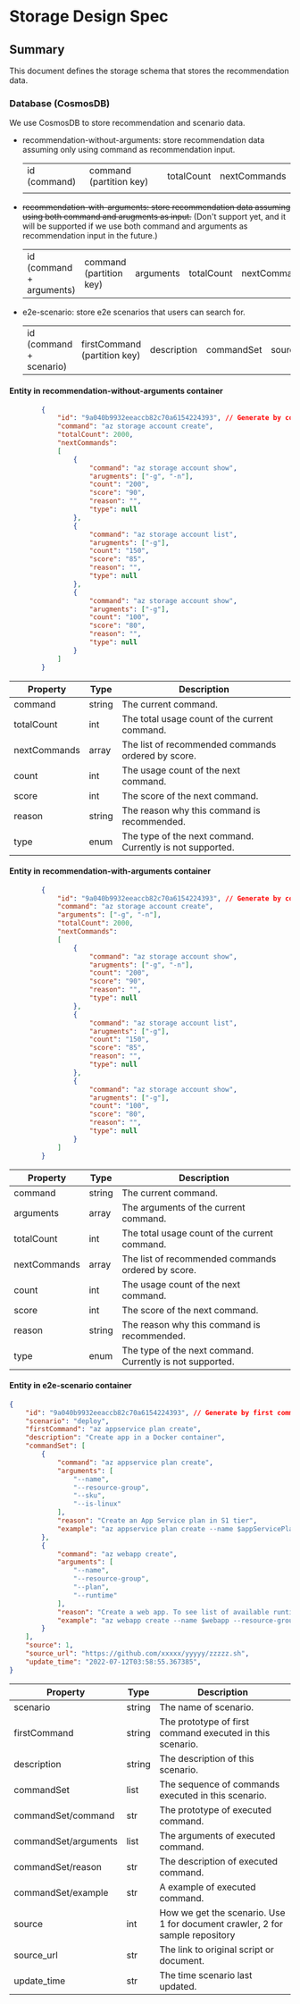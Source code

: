 # Storage Design Spec

## Summary

This document defines the storage schema that stores the recommendation data.

### Database (CosmosDB)
We use CosmosDB to store recommendation and scenario data.

- recommendation-without-arguments: store recommendation data assuming only using command as recommendation input.

  |   |   |   |   |
  |---|---|---|---|
  | id (command) | command (partition key) | totalCount | nextCommands |
  |   |   |   |   |

- ~~recommendation-with-arguments: store recommendation data assuming using both command and arugments as input.~~ (Don't support yet, and it will be supported if we use both command and arguments as recommendation input in the future.)

  |   |   |   |   |   |
  |---|---|---|---|---|
  | id (command + arguments) | command (partition key) | arguments | totalCount | nextCommands |

- e2e-scenario: store e2e scenarios that users can search for.

  |   |   |   |   |   | | |
  |---|---|---|---|---| --- |---|
  | id (command + scenario) | firstCommand (partition key) | description | commandSet | source | source_url | update_time |

#### Entity in recommendation-without-arguments container
       

```json
        {
            "id": "9a040b9932eeaccb82c70a6154224393", // Generate by command
            "command": "az storage account create",
            "totalCount": 2000,
            "nextCommands":
            [
                {
                    "command": "az storage account show",
                    "arugments": ["-g", "-n"],
                    "count": "200",
                    "score": "90",
                    "reason": "",
                    "type": null
                },
                {
                    "command": "az storage account list",
                    "arugments": ["-g"],
                    "count": "150",
                    "score": "85",
                    "reason": "",
                    "type": null
                },
                {
                    "command": "az storage account show",
                    "arugments": ["-g"],
                    "count": "100",
                    "score": "80",
                    "reason": "",
                    "type": null
                }
            ]
        }
```

  | Property | Type | Description |
  | ------ | ------ | ------ |
  | command | string | The current command. |
  | totalCount | int | The total usage count of the current command. |
  | nextCommands | array | The list of recommended commands ordered by score. |
  | count | int | The usage count of the next command. |
  | score | int | The score of the next command. |
  | reason | string | The reason why this command is recommended. |
  | type | enum | The type of the next command. Currently is not supported. |


#### Entity in recommendation-with-arguments container
       

```json
        {
            "id": "9a040b9932eeaccb82c70a6154224393", // Generate by command + arguments
            "command": "az storage account create",
            "arguments": ["-g", "-n"],
            "totalCount": 2000,
            "nextCommands":
            [
                {
                    "command": "az storage account show",
                    "arugments": ["-g", "-n"],
                    "count": "200",
                    "score": "90",
                    "reason": "",
                    "type": null
                },
                {
                    "command": "az storage account list",
                    "arugments": ["-g"],
                    "count": "150",
                    "score": "85",
                    "reason": "",
                    "type": null
                },
                {
                    "command": "az storage account show",
                    "arugments": ["-g"],
                    "count": "100",
                    "score": "80",
                    "reason": "",
                    "type": null
                }
            ]
        }
```

  | Property | Type | Description |
  | ------ | ------ | ------ |
  | command | string | The current command. |
  | arguments | array | The arguments of the current command. |
  | totalCount | int | The total usage count of the current command. |
  | nextCommands | array | The list of recommended commands ordered by score. |
  | count | int | The usage count of the next command. |
  | score | int | The score of the next command. |
  | reason | string | The reason why this command is recommended. |
  | type | enum | The type of the next command. Currently is not supported. |

#### Entity in e2e-scenario container

```json
{
    "id": "9a040b9932eeaccb82c70a6154224393", // Generate by first command + scenario
    "scenario": "deploy",
    "firstCommand": "az appservice plan create",
    "description": "Create app in a Docker container",
    "commandSet": [
        {
            "command": "az appservice plan create",
            "arguments": [
                "--name",
                "--resource-group",
                "--sku",
                "--is-linux"
            ],
            "reason": "Create an App Service plan in S1 tier",
            "example": "az appservice plan create --name $appServicePlan --resource-group $resourceGroup --sku S1 --is-linux"
        },
        {
            "command": "az webapp create",
            "arguments": [
                "--name",
                "--resource-group",
                "--plan",
                "--runtime"
            ],
            "reason": "Create a web app. To see list of available runtimes, run 'az webapp list-runtimes --linux'",
            "example": "az webapp create --name $webapp --resource-group $resourceGroup --plan $appServicePlan --runtime NODE|14-lts"
        }
    ],
    "source": 1,
    "source_url": "https://github.com/xxxxx/yyyyy/zzzzz.sh",
    "update_time": "2022-07-12T03:58:55.367385",
}
```

  | Property | Type | Description |
  | ------ | ------ | ------ |
  | scenario | string | The name of scenario. |
  | firstCommand | string | The prototype of first command executed in this scenario. |
  | description | string | The description of this scenario. |
  | commandSet | list | The sequence of commands executed in this scenario. |
  | commandSet/command | str | The prototype of executed command. |
  | commandSet/arguments | list | The arguments of executed command. |
  | commandSet/reason | str | The description of executed command. |
  | commandSet/example | str | A example of executed command. |
  | source | int | How we get the scenario. Use 1 for document crawler, 2 for sample repository |
  | source_url | str | The link to original script or document. |
  | update_time | str | The time scenario last updated. |